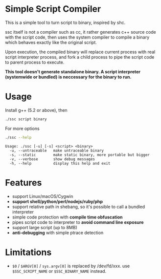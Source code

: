 # Simple Script Compiler

This is a simple tool to turn script to binary, inspired by shc.

ssc itself is not a compiler such as cc, it rather generates c++ source code with the script code, then uses the system compiler to compile a binary which behaves exactly like the original script.

Upon execution, the compiled binary will replace current process with real script interpreter process, and fork a child process to pipe the script code to parent process to execute.

**This tool doesn't generate standalone binary. A script interpreter (systemwide or bundled) is neccessary for the binary to run.**

# Usage

Install g++ (5.2 or above), then

```bash
./ssc script binary
```

For more options

```bash
./ssc --help
```

```
Usage: ./ssc [-u] [-s] <script> <binary>
  -u, --untraceable   make untraceable binary
  -s, --static        make static binary, more portable but bigger
  -v, --verbose       show debug messages
  -h, --help          display this help and exit
```

# Features

* support Linux/macOS/Cygwin
* **support shell/python/perl/nodejs/ruby/php**
* support relative path in shebang, so it's possible to call a bundled interpreter
* simple code protection with **compile time obfuscation**
* pipes script code to interpreter to **avoid command line exposure**
* support large script (up to 8MB)
* **anti-debugging** with simple ptrace detection

# Limitations

* `$0` / `$ARGV[0]` / `sys.argv[0]` is replaced by /dev/fd/xxx. use `$SSC_SCRIPT_NAME` or `$SSC_BINARY_NAME` instead.
